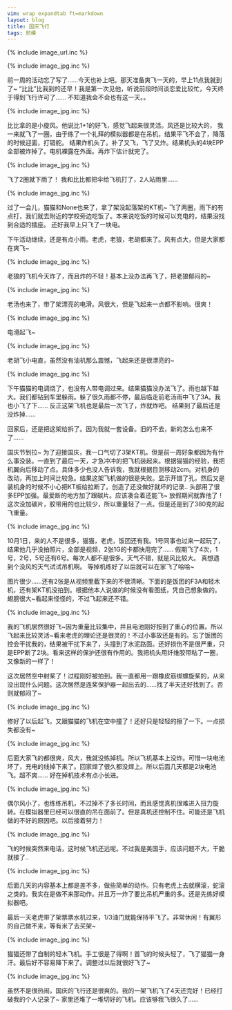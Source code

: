 ```yaml
---
vim: wrap expandtab ft=markdown
layout: blog
title: 国庆飞行
tags: 航模
---
```

{% include image_url.inc %}

{% include image_jpg.inc %}

前一周的活动忘了写了……今天也补上吧。那天准备爽飞一天的，早上11点我就到了~ “比比”比我到的还早！我是第一次见他，听说前段时间谈恋爱比较忙，今天终于得到飞行许可了…… 不知道我会不会也有这一天。。

{% include image_jpg.inc %}

比比拿的是小旋风。他说比1+1的好飞，感觉飞起来很灵活。风还是比较大的， 我一来就飞了一圈，由于练了一个礼拜的模拟器都是在吊机，结果平飞不会了，降落的时候迎面，打错舵。 结果炸机头了。补了又飞，飞了又炸。结果机头的4块EPP全部被炸掉了。电机裸露在外面。再炸下估计就完了。

{% include image_jpg.inc %}

飞了2圈就下雨了！ 我和比比都把伞给飞机打了，2人站雨里……

{% include image_jpg.inc %}

过了一会儿，猫猫和None也来了，拿了架没起落架的KT机~ 飞了两圈，雨下的有点打，我们就去附近的学校旁边吃饭了。本来说吃饭的时候可以充电的，结果没找到合适的插座。 还好我早上只飞了一块电。

下午活动继续，还是有点小雨。老虎，老狼，老胡都来了。风有点大，但是大家都在爽飞~

{% include image_jpg.inc %}

老狼的飞机今天炸了，而且炸的不轻！基本上没办法再飞了，把老狼郁闷的~

{% include image_jpg.inc %}

老汤也来了，带了架漂亮的电滑。风很大，但是飞起来一点都不影响。很爽！

{% include image_jpg.inc %}

电滑起飞~

{% include image_jpg.inc %}

老胡飞小电直，虽然没有油机那么震憾，飞起来还是很漂亮的~

{% include image_jpg.inc %}

下午猫猫的电调烧了，也没有人带电调过来。结果猫猫没办法飞了。雨也越下越大。我们都钻到车里躲雨。躲了很久雨都不停，最后临走前老汤雨中飞了3A。我也小飞了下…… 反正这架飞机也是最后一次飞了，炸就炸吧。 结果到了最后还是没炸掉……

回家后，还是把这架给拆了。因为我就一套设备。旧的不去，新的怎么也来不了……

国庆节到拉~ 为了迎接国庆，我一口气切了3架KT机。但是前一周好象都因为有什么事没装。一直到了最后一天，才急冲冲的把飞机装起来。根据猫猫的经验，我把机翼向后移动了点。具体多少也没人告诉我，我就根据目测移动2cm。对机身的改动，再加上时间比较急。结果这架飞机做的很是失败。显示开错了孔，然后又是装机身的时候不小心把KT板给拉断了。创造了还没做好就坏的记录.. 头部用了很多EPP加强。最爱断的地方加了跟碳片。应该凑合着还能飞~ 放假期间就靠他了！这次没加碳片，胶带用的也比较少，所以重量轻了一点。但是还是到了380克的起飞重量。

{% include image_jpg.inc %}

10月1日，来的人不是很多，猫猫，老虎，饭团还有我。1号同事也过来一起玩了，结果他几乎没拍照片，全部是视频，2张1G的卡都快用完了…… 假期飞了4次，1号，2号，5号还有6号。每次人都不是很多。天气不错，就是风比较大。 真想遇到个没风的天气试试吊机啊。 等掉机练好了以后就可以在家飞了哈哈~

图片很少……还有2张是从视频里截下来的不很清晰。下面的是饭团的F3A和轻木机，还有架KT机没拍到。根据他本人说做的时候没有看图纸，凭自己想象做的。翅膀很大~看起来怪怪的，不过飞起来还不错。

{% include image_jpg.inc %}

我的飞机居然很好飞~因为重量比较集中，并且电池刚好按到了重心的位置。所以飞起来比较灵活~看来老虎的理论还是很灵的！不过小事故还是有的。忘了饭团的控会干扰我的，结果被干扰下来了，头撞到了水泥路面。还好损伤不是很严重，只是EPP断了2块。看来这样的保护还很有作用的。我把机头用纤维胶带粘了一圈，又像新的一样了！

这次居然空中射桨了！过程刚好被拍到。我一直都用一跟橡皮筋绑螺旋桨的，从来没出现什么问题。这次居然是连桨保护器一起出去的……找了半天还好找到了。否则就郁闷了~

{% include image_jpg.inc %}

修好了以后起飞，又跟猫猫的飞机在空中撞了！还好只是轻轻的擦了一下。一点损失都没有~

{% include image_jpg.inc %}

后面大家飞的都很爽，风大，我就没练掉机。所以飞机基本上没炸。可惜一块电池坏了，充电的线掉下来了。回家焊了很久都没焊上。所以后面几天都是2块电池飞。超不爽…… 好在掉机技术有点小长进。

{% include image_jpg.inc %}

偶尔风小了，也练练吊机，不过掉不了多长时间，而且感觉真机很难进入扭力旋转。在模拟器里已经可以很直的吊在面前了。但是真机还控制不住。可能还是飞机做的不好的原因吧。以后接着努力！

{% include image_jpg.inc %}

飞的时候突然来电话，这时候飞机还远呢。不过我是美国手，应该问题不大，干脆就接了..

{% include image_jpg.inc %}

后面几天的内容基本上都是差不多，做些简单的动作。只有老虎上去就横滚，蛇滚之类的。我实在是做不来那动作。并且万一炸了要比吊机严重的多。还是先练好模拟器吧。

最后一天老虎带了架票票水机过来，1/3油门就能保持平飞了。非常休闲！有翼形的自己做不来，等有米了去买架~

{% include image_jpg.inc %}

猫猫还带了自制的轻木飞机。手工很是了得啊！首飞的时候头轻了，飞了猫猫一身汗。最后好不容易降下来了。调整过以后就很好飞了~

{% include image_jpg.inc %}

虽然不是很热闹，国庆的飞行还是很爽的。我的一架飞机飞了4天还完好！已经打破我的个人记录了~ 家里还堆了一堆切好的飞机。应该够我飞很久了……

